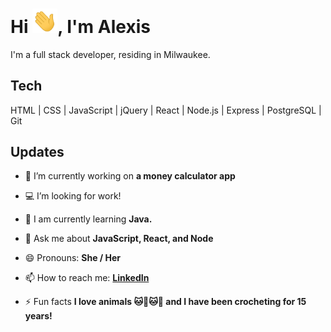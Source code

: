 <h1> Hi <img src="https://raw.githubusercontent.com/ABSphreak/ABSphreak/master/gifs/Hi.gif" width="40px" />, I'm Alexis </h1>

I'm a full stack developer, residing in Milwaukee.

## Tech

HTML | CSS | JavaScript | jQuery | React | Node.js | Express | PostgreSQL | Git 

## Updates

- 🔭 I’m currently working on **a money calculator app**

- 💻 I’m looking for work!

- 🧠 I am currently learning **Java.**

- 💬 Ask me about **JavaScript, React, and Node**

- 😄 Pronouns: **She / Her**

- 📫 How to reach me: **[LinkedIn](www.linkedin.com/in/alexis-beckman)**

- ⚡ Fun facts **I love animals 🐱🐶🐱🐶 and I have been crocheting for 15 years!**
